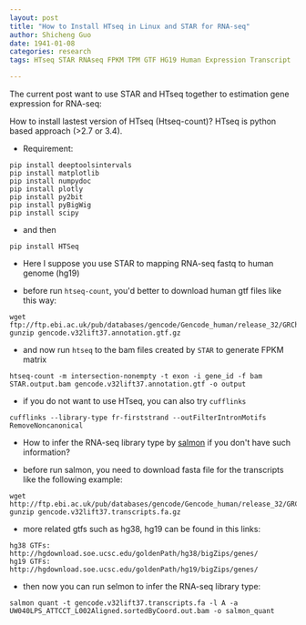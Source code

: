 ```yaml
---
layout: post
title: "How to Install HTseq in Linux and STAR for RNA-seq"
author: Shicheng Guo
date: 1941-01-08
categories: research
tags: HTseq STAR RNAseq FPKM TPM GTF HG19 Human Expression Transcript

---
```


The current post want to use STAR and HTseq together to estimation gene expression for RNA-seq: 

How to install lastest version of HTseq (Htseq-count)? HTseq is python based approach (>2.7 or 3.4). 

* Requirement:

```
pip install deeptoolsintervals
pip install matplotlib
pip install numpydoc
pip install plotly
pip install py2bit
pip install pyBigWig
pip install scipy
```

* and then 

```
pip install HTSeq
```

* Here I suppose you use STAR to mapping RNA-seq fastq to human genome (hg19) 

* before run `htseq-count`, you'd better to download human gtf files like this way: 
```
wget ftp://ftp.ebi.ac.uk/pub/databases/gencode/Gencode_human/release_32/GRCh37_mapping/gencode.v32lift37.annotation.gtf.gz
gunzip gencode.v32lift37.annotation.gtf.gz
```
* and now run `htseq` to the bam files created by `STAR` to generate FPKM matrix
```
htseq-count -m intersection-nonempty -t exon -i gene_id -f bam STAR.output.bam gencode.v32lift37.annotation.gtf -o output
```

* if you do not want to use HTseq, you can also try `cufflinks`

```
cufflinks --library-type fr-firststrand --outFilterIntronMotifs RemoveNoncanonical
```

* How to infer the RNA-seq library type by [salmon](https://salmon.readthedocs.io/en/latest/salmon.html) if you don't have such information? 

* before run salmon, you need to download fasta file for the transcripts like the following example:
```
wget http://ftp.ebi.ac.uk/pub/databases/gencode/Gencode_human/release_32/GRCh37_mapping/gencode.v32lift37.transcripts.fa.gz
gunzip gencode.v32lift37.transcripts.fa.gz
```
* more related gtfs such as hg38, hg19 can be found in this links:
```
hg38 GTFs: http://hgdownload.soe.ucsc.edu/goldenPath/hg38/bigZips/genes/
hg19 GTFs: http://hgdownload.soe.ucsc.edu/goldenPath/hg19/bigZips/genes/
```

* then now you can run selmon to infer the RNA-seq library type:

```
salmon quant -t gencode.v32lift37.transcripts.fa -l A -a UW040LPS_ATTCCT_L002Aligned.sortedByCoord.out.bam -o salmon_quant
```



